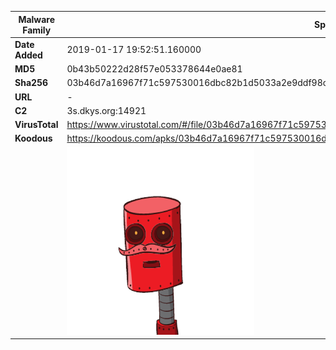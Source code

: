 | Malware Family | SpyNote                                                      |
| -------------- | ------------------------------------------------------------ |
| **Date Added** | 2019-01-17 19:52:51.160000                                                   |
| **MD5**        | 0b43b50222d28f57e053378644e0ae81                             |
| **Sha256**     | 03b46d7a16967f71c597530016dbc82b1d5033a2e9ddf98cb7d6b093408c0748 |
| **URL**        | -                                                            |
| **C2**         | 3s.dkys.org:14921 |
| **VirusTotal** | https://www.virustotal.com/#/file/03b46d7a16967f71c597530016dbc82b1d5033a2e9ddf98cb7d6b093408c0748/detection |
| **Koodous**    | https://koodous.com/apks/03b46d7a16967f71c597530016dbc82b1d5033a2e9ddf98cb7d6b093408c0748 |
|                | ![](../assets/03b46d7a16967f71c597530016dbc82b1d5033a2e9ddf98cb7d6b093408c0748.png) |
